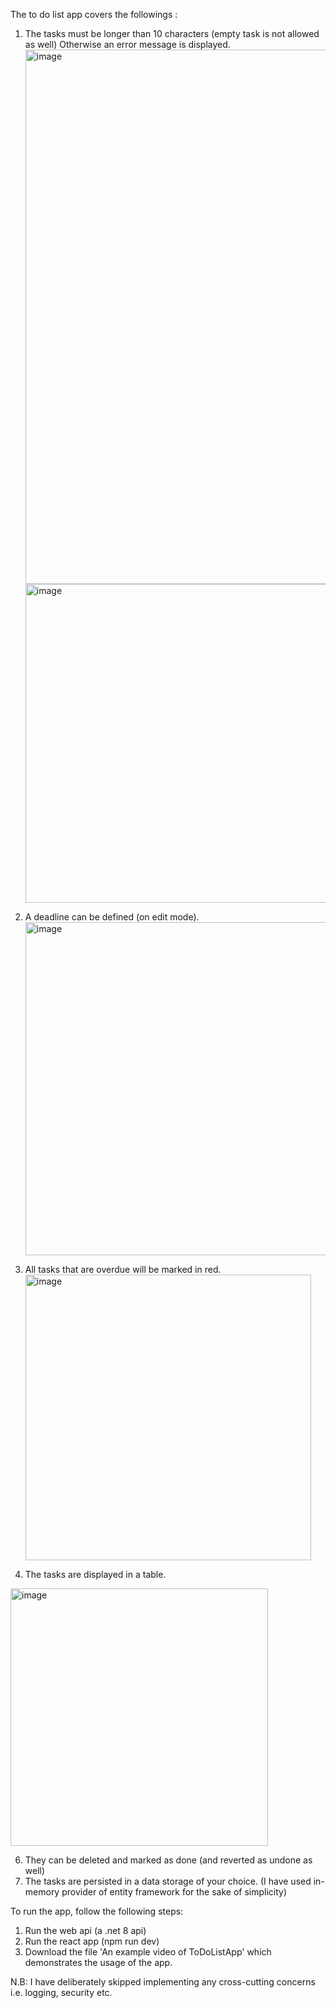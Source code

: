 The to do list app covers the followings :

1. The tasks must be longer than 10 characters (empty task is not allowed as well) Otherwise an error message is displayed.
   <img width="855" alt="image" src="https://github.com/Nimble-nerd/ToDoListApp/assets/155387191/5358d4e5-dc4d-4561-bc5e-d4ac8ac7d91e">
   <img width="510" alt="image" src="https://github.com/Nimble-nerd/ToDoListApp/assets/155387191/ab5a21fb-633b-4d81-b2bf-fe9c2ddc339c">


2. A deadline can be defined (on edit mode).
   <img width="533" alt="image" src="https://github.com/Nimble-nerd/ToDoListApp/assets/155387191/b0f6e0dc-f5d5-44ee-a9e7-413e0294cbd3">

3. All tasks that are overdue will be marked in red.
   <img width="457" alt="image" src="https://github.com/Nimble-nerd/ToDoListApp/assets/155387191/74fa1a96-11c6-4efe-aa3c-9d52aa39e60b">

   
5. The tasks are displayed in a table.
 <img width="412" alt="image" src="https://github.com/Nimble-nerd/ToDoListApp/assets/155387191/8487fbb4-721b-469e-8b71-5a6e7a51fe50">

6. They can be deleted and marked as done (and reverted as undone as well)
7. The tasks are persisted in a data storage of your choice. (I have used in-memory provider of entity framework for the sake of simplicity)

To run the app, follow the following steps:

1. Run the web api (a .net 8 api)
2. Run the react app (npm run dev)
3. Download the file 'An example video of ToDoListApp' which demonstrates the usage of the app.


N.B: I have deliberately skipped implementing any cross-cutting concerns i.e. logging, security etc.


